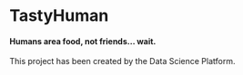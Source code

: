 # TastyHuman
#### Humans area food, not friends... wait.

This project has been created by the Data Science Platform.
